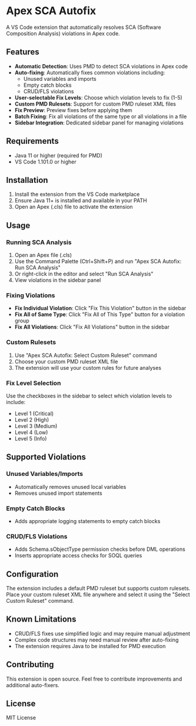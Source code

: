 # Apex SCA Autofix

A VS Code extension that automatically resolves SCA (Software Composition Analysis) violations in Apex code.

## Features

- **Automatic Detection**: Uses PMD to detect SCA violations in Apex code
- **Auto-fixing**: Automatically fixes common violations including:
  - Unused variables and imports
  - Empty catch blocks
  - CRUD/FLS violations
- **User-selectable Fix Levels**: Choose which violation levels to fix (1-5)
- **Custom PMD Rulesets**: Support for custom PMD ruleset XML files
- **Fix Preview**: Preview fixes before applying them
- **Batch Fixing**: Fix all violations of the same type or all violations in a file
- **Sidebar Integration**: Dedicated sidebar panel for managing violations

## Requirements

- Java 11 or higher (required for PMD)
- VS Code 1.101.0 or higher

## Installation

1. Install the extension from the VS Code marketplace
2. Ensure Java 11+ is installed and available in your PATH
3. Open an Apex (.cls) file to activate the extension

## Usage

### Running SCA Analysis

1. Open an Apex file (.cls)
2. Use the Command Palette (Ctrl+Shift+P) and run "Apex SCA Autofix: Run SCA Analysis"
3. Or right-click in the editor and select "Run SCA Analysis"
4. View violations in the sidebar panel

### Fixing Violations

- **Fix Individual Violation**: Click "Fix This Violation" button in the sidebar
- **Fix All of Same Type**: Click "Fix All of This Type" button for a violation group
- **Fix All Violations**: Click "Fix All Violations" button in the sidebar

### Custom Rulesets

1. Use "Apex SCA Autofix: Select Custom Ruleset" command
2. Choose your custom PMD ruleset XML file
3. The extension will use your custom rules for future analyses

### Fix Level Selection

Use the checkboxes in the sidebar to select which violation levels to include:
- Level 1 (Critical)
- Level 2 (High)
- Level 3 (Medium)
- Level 4 (Low)
- Level 5 (Info)

## Supported Violations

### Unused Variables/Imports
- Automatically removes unused local variables
- Removes unused import statements

### Empty Catch Blocks
- Adds appropriate logging statements to empty catch blocks

### CRUD/FLS Violations
- Adds Schema.sObjectType permission checks before DML operations
- Inserts appropriate access checks for SOQL queries

## Configuration

The extension includes a default PMD ruleset but supports custom rulesets. Place your custom ruleset XML file anywhere and select it using the "Select Custom Ruleset" command.

## Known Limitations

- CRUD/FLS fixes use simplified logic and may require manual adjustment
- Complex code structures may need manual review after auto-fixing
- The extension requires Java to be installed for PMD execution

## Contributing

This extension is open source. Feel free to contribute improvements and additional auto-fixers.

## License

MIT License

